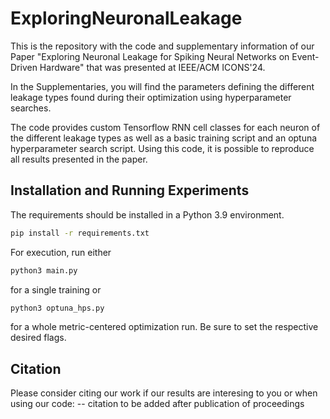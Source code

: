 # ExploringNeuronalLeakage
This is the repository with the code and supplementary information of our Paper "Exploring Neuronal Leakage for Spiking Neural Networks on Event-Driven Hardware" that was presented at IEEE/ACM ICONS'24.

In the Supplementaries, you will find the parameters defining the different leakage types found during their optimization using hyperparameter searches. 

The code provides custom Tensorflow RNN cell classes for each neuron of the different leakage types as well as a basic training script and an optuna hyperparameter search script. Using this code, it is possible to reproduce all results presented in the paper.

## Installation and Running Experiments
The requirements should be installed in a Python 3.9 environment. 
```bash
pip install -r requirements.txt
```
For execution, run either 
```bash
python3 main.py
```
for a single training or
```bash
python3 optuna_hps.py
```
for a whole metric-centered optimization run. Be sure to set the respective desired flags.

## Citation
Please consider citing our work if our results are interesing to you or when using our code:
-- citation to be added after publication of proceedings
